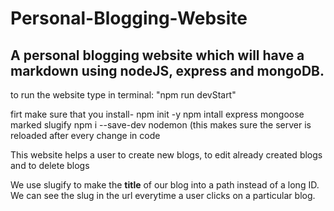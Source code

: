 # Personal-Blogging-Website
## A personal blogging website which will have a markdown using nodeJS, express and mongoDB.

to run the website type in terminal: "npm run devStart"

firt make sure that you install-
npm init -y
npm intall express mongoose marked slugify
npm i --save-dev nodemon (this makes sure the server is reloaded after every change in code

This website helps a user to create new blogs, to edit already created blogs and to delete blogs

We use slugify to make the **title** of our blog into a path instead of a long ID.
We can see the slug in the url everytime a user clicks on a particular blog.

